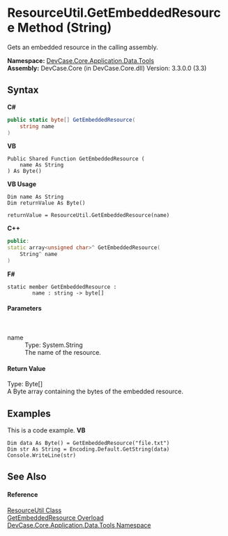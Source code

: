 # ResourceUtil.GetEmbeddedResource Method (String)
 

Gets an embedded resource in the calling assembly.

**Namespace:**&nbsp;<a href="N_DevCase_Core_Application_Data_Tools">DevCase.Core.Application.Data.Tools</a><br />**Assembly:**&nbsp;DevCase.Core (in DevCase.Core.dll) Version: 3.3.0.0 (3.3)

## Syntax

**C#**<br />
``` C#
public static byte[] GetEmbeddedResource(
	string name
)
```

**VB**<br />
``` VB
Public Shared Function GetEmbeddedResource ( 
	name As String
) As Byte()
```

**VB Usage**<br />
``` VB Usage
Dim name As String
Dim returnValue As Byte()

returnValue = ResourceUtil.GetEmbeddedResource(name)
```

**C++**<br />
``` C++
public:
static array<unsigned char>^ GetEmbeddedResource(
	String^ name
)
```

**F#**<br />
``` F#
static member GetEmbeddedResource : 
        name : string -> byte[] 

```


#### Parameters
&nbsp;<dl><dt>name</dt><dd>Type: System.String<br />The name of the resource.</dd></dl>

#### Return Value
Type: Byte[]<br />A Byte array containing the bytes of the embedded resource.

## Examples
This is a code example. 
**VB**<br />
``` VB
Dim data As Byte() = GetEmbeddedResource("file.txt")
Dim str As String = Encoding.Default.GetString(data)
Console.WriteLine(str)
```


## See Also


#### Reference
<a href="T_DevCase_Core_Application_Data_Tools_ResourceUtil">ResourceUtil Class</a><br /><a href="Overload_DevCase_Core_Application_Data_Tools_ResourceUtil_GetEmbeddedResource">GetEmbeddedResource Overload</a><br /><a href="N_DevCase_Core_Application_Data_Tools">DevCase.Core.Application.Data.Tools Namespace</a><br />